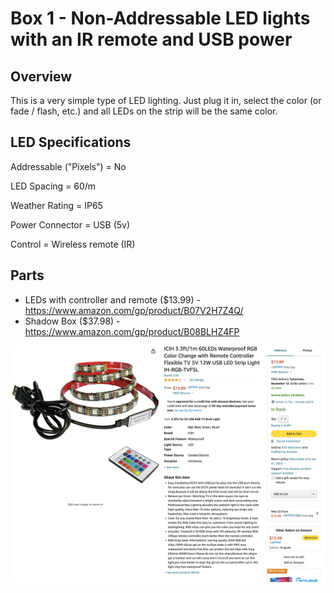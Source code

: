 # Box 1 - Non-Addressable LED lights with an IR remote and USB power

## Overview
This is a very simple type of LED lighting. Just plug it in, select the color (or fade / flash, etc.) and all LEDs on the strip will be the same color. 

## LED Specifications
Addressable ("Pixels") = No

LED Spacing = 60/m

Weather Rating = IP65

Power Connector = USB (5v)

Control = Wireless remote (IR)

## Parts
* LEDs with controller and remote ($13.99) - https://www.amazon.com/gp/product/B07V2H7Z4Q/
* Shadow Box ($37.98) - https://www.amazon.com/gp/product/B08BLHZ4FP

![LED product listing on Amazon](https://raw.githubusercontent.com/makerfx/light-boxes/main/images/box1-led-amazon.png)
